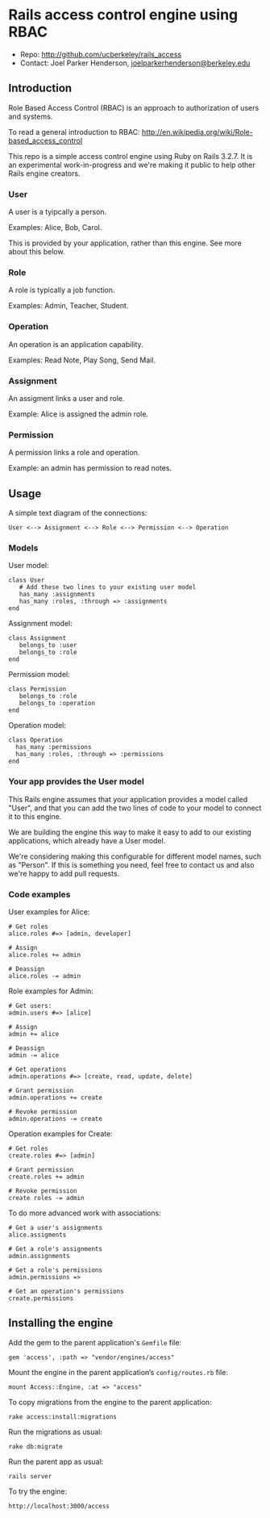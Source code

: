# Rails access control engine using RBAC

* Repo: <http://github.com/ucberkeley/rails_access>
* Contact: Joel Parker Henderson, <joelparkerhenderson@berkeley.edu>

## Introduction

Role Based Access Control (RBAC) is an approach to authorization of users and systems.

To read a general introduction to RBAC: http://en.wikipedia.org/wiki/Role-based_access_control

This repo is a simple access control engine using Ruby on Rails 3.2.7. It is an experimental work-in-progress and we're making it public to help other Rails engine creators.


### User

A user is a tyipcally a person.

Examples: Alice, Bob, Carol.

This is provided by your application, rather than this engine. See more about this below.


### Role

A role is typically a job function.

Examples: Admin, Teacher, Student.


### Operation

An operation is an application capability. 

Examples: Read Note, Play Song, Send Mail.


### Assignment

An assigment links a user and role. 

Example: Alice is assigned the admin role.


### Permission

A permission links a role and operation. 

Example: an admin has permission to read notes.


## Usage


A simple text diagram of the connections:

    User <--> Assignment <--> Role <--> Permission <--> Operation


###  Models


User model:

    class User
       # Add these two lines to your existing user model
       has_many :assignments
       has_many :roles, :through => :assignments
    end

Assignment model:

    class Assignment
       belongs_to :user
       belongs_to :role
    end

Permission model:

    class Permission
       belongs_to :role
       belongs_to :operation
    end

Operation model:

    class Operation
      has_many :permissions
      has_many :roles, :through => :permissions
    end



### Your app provides the User model

This Rails engine assumes that your application provides a model called "User", and that you can add the two lines of code to your model to connect it to this engine.

We are building the engine this way to make it easy to add to our existing applications, which already have a User model.

We're considering making this configurable for different model names, such as "Person". If this is something you need, feel free to contact us and also we're happy to add pull requests.



### Code examples


User examples for Alice:

    # Get roles
    alice.roles #=> [admin, developer]

    # Assign
    alice.roles += admin

    # Deassign
    alice.roles -= admin

Role examples for Admin:

    # Get users:
    admin.users #=> [alice]

    # Assign
    admin += alice

    # Deassign
    admin -= alice

    # Get operations
    admin.operations #=> [create, read, update, delete]

    # Grant permission
    admin.operations += create

    # Revoke permission
    admin.operations -= create

Operation examples for Create:

    # Get roles
    create.roles #=> [admin]

    # Grant permission
    create.roles += admin

    # Revoke permission
    create roles -= admin

To do more advanced work with associations:

    # Get a user's assignments
    alice.assigments

    # Get a role's assignments
    admin.assignments

    # Get a role's permissions
    admin.permissions =>

    # Get an operation's permissions
    create.permissions


## Installing the engine


Add the gem to the parent application's <code>Gemfile</code> file:

    gem 'access', :path => "vendor/engines/access"


Mount the engine in the parent application’s <code>config/routes.rb</code> file:

    mount Access::Engine, :at => "access"


To copy migrations from the engine to the parent application:

    rake access:install:migrations


Run the migrations as usual:

    rake db:migrate


Run the parent app as usual:

    rails server


To try the engine:

    http://localhost:3000/access

